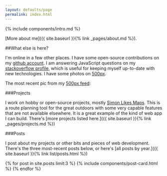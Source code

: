 ```yaml
---
layout: defaults/page
permalink: index.html
---
```


{% include components/intro.md %}

[More about me]({{ site.baseurl }}{% link _pages/about.md %}).

##What else is here?

I'm online in a few other places. I have some open-source contributions on my [github account]({{site.data.links.github}}). I am answering JavaScript questions on my [stackoverflow profile]({{site.data.links.soprofile}}), which is useful for keeping myself up-to-date with new technologies. I have some photos on [500px]({{site.data.links.px}}).

<div class="card mb-3">
    <img id="500px" class="card-img-top" />
    <div class="card-body bg-light">
        <div class="card-text">
            The most recent pic from my <a href="{{site.data.links.px}}">500px feed</a>:
            <span id="caption"></span>
        </div>
    </div>
</div>

###Projects

I work on hobby or open-source projects, mostly [Simon Likes Maps](/projects/slm/index.html). This is a route planning tool for the great outdoors with some very capable features that are not available elsewhere. It is a great example of the kind of web app I can build. There's [more projects listed here.]({{ site.baseurl }}{% link _pages/projects.md %})

###Posts

I post about my projects or other bits and pieces of web development. There's the three most-recent posts below, or here's [all posts by year.]({{ site.baseurl }}{% link list/posts.html %})

{% for post in site.posts limit:3 %}
{% include components/post-card.html %}
{% endfor %}

<script type="text/javascript">
    (function() {
        $.get("https://500px.com/sifriday/rss").done(function(result) {
            var feed = $(result)
            var first = feed.find("item").first()
            var description = first.find("description").text()
            var src = $(description).find("img").attr("src")
            $("#500px").attr("src", src)

            var caption = first.find("title").text()
            var date = new Date(first.find("pubDate").text())
            var months = ["Jan", "Feb", "Mar", "Apr", "May", "Jun", "Jul", "Aug", "Sep", "Oct", "Nov", "Dec"]
            var date_string = date.getDate() + " " + months[date.getMonth()] + " " + date.getFullYear()
            $("#caption").html("<b>" + caption + "</b> (" + date_string + ")")
        })
    })()
</script>
